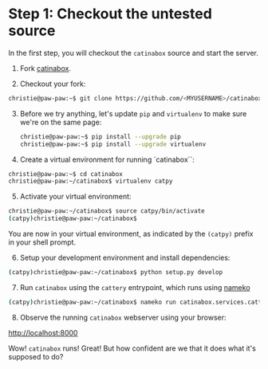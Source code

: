 # Step 1: Checkout the untested source

In the first step, you will checkout the `catinabox` source and start the
server.

1. Fork [catinabox](https://github.com/keeppythonweird/catinabox).

2. Checkout your fork:

  ```bash
  christie@paw-paw:~$ git clone https://github.com/<MYUSERNAME>/catinabox.git
  ```

3. Before we try anything, let's update `pip` and `virtualenv` to make sure
   we're on the same page:
   
   ```bash
   christie@paw-paw:~$ pip install --upgrade pip
   christie@paw-paw:~$ pip install --upgrade virtualenv
   ```

4. Create a virtual environment for running `catinabox``:

  ```bash
  christie@paw-paw:~$ cd catinabox
  christie@paw-paw:~/catinabox$ virtualenv catpy
  ```

5. Activate your virtual environment:

  ```bash
  christie@paw-paw:~/catinabox$ source catpy/bin/activate
  (catpy)christie@paw-paw:~/catinabox$
  ```

  You are now in your virtual environment, as indicated by the `(catpy)` prefix
  in your shell prompt.

6. Setup your development environment and install dependencies:

  ```bash
  (catpy)christie@paw-paw:~/catinabox$ python setup.py develop
  ```

7. Run `catinabox` using the `cattery` entrypoint, which runs using
  [nameko](https://github.com/onefinestay/nameko)

  ```bash
  (catpy)christie@paw-paw:~/catinabox$ nameko run catinabox.services.cattery
  ```

8. Observe the running `catinabox` webserver using your browser:

  [http://localhost:8000](http://localhost:8000)

Wow! `catinabox` runs! Great! But how confident are we that it does what
it's supposed to do?
